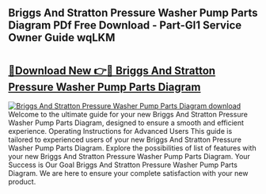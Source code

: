 ## Briggs And Stratton Pressure Washer Pump Parts Diagram PDf Free Download - Part-GI1 Service Owner Guide wqLKM

# <h2><a href="http://dft8ty.blite.top/?on=Briggs+And+Stratton+Pressure+Washer+Pump+Parts+Diagram">🔗Download New 👉🔴 Briggs And Stratton Pressure Washer Pump Parts Diagram</a></h2>

[![Briggs And Stratton Pressure Washer Pump Parts Diagram download](https://i.imgur.com/lujVjoI.png)](http://dft8ty.blite.top/?on=Briggs+And+Stratton+Pressure+Washer+Pump+Parts+Diagram)
Welcome to the ultimate guide for your new Briggs And Stratton Pressure Washer Pump Parts Diagram, designed to ensure a smooth and efficient experience. Operating Instructions for Advanced Users This guide is tailored to experienced users of your new Briggs And Stratton Pressure Washer Pump Parts Diagram. Explore the possibilities of list of features with your new Briggs And Stratton Pressure Washer Pump Parts Diagram. Your Success is Our Goal Briggs And Stratton Pressure Washer Pump Parts Diagram. We are here to ensure your complete satisfaction with your new product.
